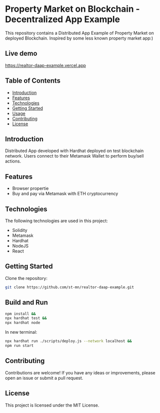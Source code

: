 # Property Market on Blockchain - Decentralized App Example

This repository contains a Distributed App Example of  Property Market on deployed Blockchain. Inspired by some less known property market app:)

## Live demo

https://realtor-daap-example.vercel.app

## Table of Contents

- [Introduction](#introduction)
- [Features](#features)
- [Technologies](#technologies)
- [Getting Started](#getting-started)
- [Usage](#usage)
- [Contributing](#contributing)
- [License](#license)

## Introduction

Distributed App developed with Hardhat deployed on test blockchain network. Users connect to their Metamask Wallet to perform buy/sell actions.

## Features

- Browser propertie
- Buy and pay via Metamask with ETH cryptocurrency

## Technologies

The following technologies are used in this project:

- Solidity
- Metamask
- Hardhat
- NodeJS
- React

## Getting Started

Clone the repository:

```bash
git clone https://github.com/st-mn/realtor-daap-example.git
```

## Build and Run

```bash
npm install &&
npx hardhat test &&
npx hardhat node
```

In new terminal:

```bash
npx hardhat run ./scripts/deploy.js --network localhost &&
npm run start 
```

## Contributing

Contributions are welcome! If you have any ideas or improvements, please open an issue or submit a pull request.

## License

This project is licensed under the MIT License.
